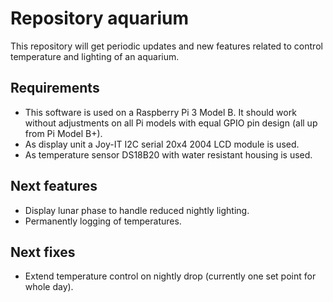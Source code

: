 # Repository aquarium
This repository will get periodic updates and new features related to control temperature and lighting of an aquarium.
## Requirements
* This software is used on a Raspberry Pi 3 Model B. It should work without adjustments on all Pi models with equal GPIO pin design (all up from Pi Model B+).
* As display unit a Joy-IT I2C serial 20x4 2004 LCD module is used.
* As temperature sensor DS18B20 with water resistant housing is used.
## Next features
* Display lunar phase to handle reduced nightly lighting.
* Permanently logging of temperatures.
## Next fixes
* Extend temperature control on nightly drop (currently one set point for whole day).

